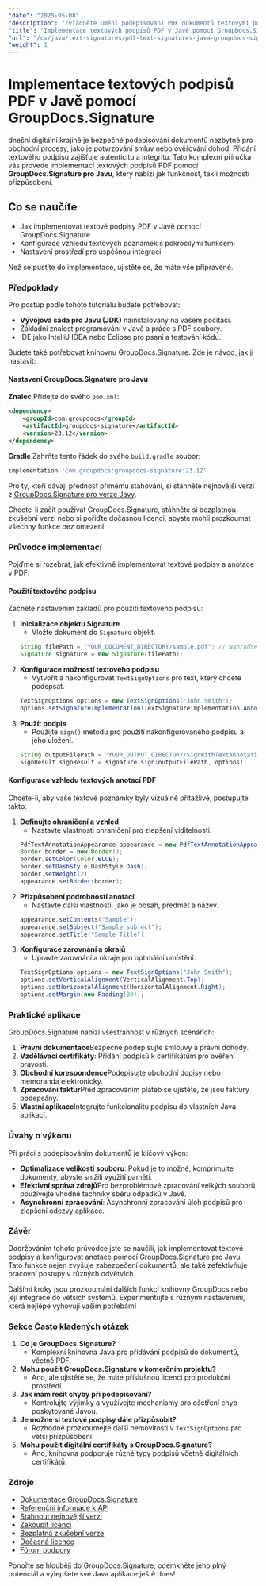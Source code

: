 ```yaml
---
"date": "2025-05-08"
"description": "Zvládněte umění podepisování PDF dokumentů textovými podpisy pomocí GroupDocs.Signature pro Javu. Tato příručka se zabývá nastavením, konfigurací a praktickými aplikacemi."
"title": "Implementace textových podpisů PDF v Javě pomocí GroupDocs.Signature – Komplexní průvodce"
"url": "/cs/java/text-signatures/pdf-text-signatures-java-groupdocs-signature/"
"weight": 1
---
```


# Implementace textových podpisů PDF v Javě pomocí GroupDocs.Signature

dnešní digitální krajině je bezpečné podepisování dokumentů nezbytné pro obchodní procesy, jako je potvrzování smluv nebo ověřování dohod. Přidání textového podpisu zajišťuje autenticitu a integritu. Tato komplexní příručka vás provede implementací textových podpisů PDF pomocí **GroupDocs.Signature pro Javu**, který nabízí jak funkčnost, tak i možnosti přizpůsobení.

## Co se naučíte
- Jak implementovat textové podpisy PDF v Javě pomocí GroupDocs.Signature
- Konfigurace vzhledu textových poznámek s pokročilými funkcemi
- Nastavení prostředí pro úspěšnou integraci

Než se pustíte do implementace, ujistěte se, že máte vše připravené. 

### Předpoklady
Pro postup podle tohoto tutoriálu budete potřebovat:
- **Vývojová sada pro Javu (JDK)** nainstalovaný na vašem počítači.
- Základní znalost programování v Javě a práce s PDF soubory.
- IDE jako IntelliJ IDEA nebo Eclipse pro psaní a testování kódu.

Budete také potřebovat knihovnu GroupDocs.Signature. Zde je návod, jak ji nastavit:

#### Nastavení GroupDocs.Signature pro Javu
**Znalec**
Přidejte do svého `pom.xml`:
```xml
<dependency>
    <groupId>com.groupdocs</groupId>
    <artifactId>groupdocs-signature</artifactId>
    <version>23.12</version>
</dependency>
```

**Gradle**
Zahrňte tento řádek do svého `build.gradle` soubor:
```gradle
implementation 'com.groupdocs:groupdocs-signature:23.12'
```

Pro ty, kteří dávají přednost přímému stahování, si stáhněte nejnovější verzi z [GroupDocs.Signature pro verze Javy](https://releases.groupdocs.com/signature/java/).

Chcete-li začít používat GroupDocs.Signature, stáhněte si bezplatnou zkušební verzi nebo si pořiďte dočasnou licenci, abyste mohli prozkoumat všechny funkce bez omezení.

### Průvodce implementací
Pojďme si rozebrat, jak efektivně implementovat textové podpisy a anotace v PDF. 

#### Použití textového podpisu
Začněte nastavením základů pro použití textového podpisu:
1. **Inicializace objektu Signature**
   - Vložte dokument do `Signature` objekt.
   ```java
   String filePath = "YOUR_DOCUMENT_DIRECTORY/sample.pdf"; // Nahraďte cestou k dokumentu
   Signature signature = new Signature(filePath);
   ```
2. **Konfigurace možností textového podpisu**
   - Vytvořit a nakonfigurovat `TextSignOptions` pro text, který chcete podepsat.
   ```java
   TextSignOptions options = new TextSignOptions("John Smith");
   options.setSignatureImplementation(TextSignatureImplementation.Annotation);
   ```
3. **Použít podpis**
   - Použijte `sign()` metodu pro použití nakonfigurovaného podpisu a jeho uložení.
   ```java
   String outputFilePath = "YOUR_OUTPUT_DIRECTORY/SignWithTextAnnotation/sample_signed.pdf";
   SignResult signResult = signature.sign(outputFilePath, options);
   ```

#### Konfigurace vzhledu textových anotací PDF
Chcete-li, aby vaše textové poznámky byly vizuálně přitažlivé, postupujte takto:
1. **Definujte ohraničení a vzhled**
   - Nastavte vlastnosti ohraničení pro zlepšení viditelnosti.
   ```java
   PdfTextAnnotationAppearance appearance = new PdfTextAnnotationAppearance();
   Border border = new Border();
   border.setColor(Color.BLUE);
   border.setDashStyle(DashStyle.Dash);
   border.setWeight(2);
   appearance.setBorder(border);
   ```
2. **Přizpůsobení podrobností anotací**
   - Nastavte další vlastnosti, jako je obsah, předmět a název.
   ```java
   appearance.setContents("Sample");
   appearance.setSubject("Sample subject");
   appearance.setTitle("Sample Title");
   ```
3. **Konfigurace zarovnání a okrajů**
   - Upravte zarovnání a okraje pro optimální umístění.
   ```java
   TextSignOptions options = new TextSignOptions("John Smith");
   options.setVerticalAlignment(VerticalAlignment.Top);
   options.setHorizontalAlignment(HorizontalAlignment.Right);
   options.setMargin(new Padding(20));
   ```

### Praktické aplikace
GroupDocs.Signature nabízí všestrannost v různých scénářích:
1. **Právní dokumentace**Bezpečně podepisujte smlouvy a právní dohody.
2. **Vzdělávací certifikáty**: Přidání podpisů k certifikátům pro ověření pravosti.
3. **Obchodní korespondence**Podepisujte obchodní dopisy nebo memoranda elektronicky.
4. **Zpracování faktur**Před zpracováním plateb se ujistěte, že jsou faktury podepsány.
5. **Vlastní aplikace**Integrujte funkcionalitu podpisu do vlastních Java aplikací.

### Úvahy o výkonu
Při práci s podepisováním dokumentů je klíčový výkon:
- **Optimalizace velikosti souboru**: Pokud je to možné, komprimujte dokumenty, abyste snížili využití paměti.
- **Efektivní správa zdrojů**Pro bezproblémové zpracování velkých souborů používejte vhodné techniky sběru odpadků v Javě.
- **Asynchronní zpracování**: Asynchronní zpracování úloh podpisů pro zlepšení odezvy aplikace.

### Závěr
Dodržováním tohoto průvodce jste se naučili, jak implementovat textové podpisy a konfigurovat anotace pomocí GroupDocs.Signature pro Javu. Tato funkce nejen zvyšuje zabezpečení dokumentů, ale také zefektivňuje pracovní postupy v různých odvětvích.

Dalšími kroky jsou prozkoumání dalších funkcí knihovny GroupDocs nebo její integrace do větších systémů. Experimentujte s různými nastaveními, která nejlépe vyhovují vašim potřebám!

### Sekce Často kladených otázek
1. **Co je GroupDocs.Signature?**
   - Komplexní knihovna Java pro přidávání podpisů do dokumentů, včetně PDF.
2. **Mohu použít GroupDocs.Signature v komerčním projektu?**
   - Ano, ale ujistěte se, že máte příslušnou licenci pro produkční prostředí.
3. **Jak mám řešit chyby při podepisování?**
   - Kontrolujte výjimky a využívejte mechanismy pro ošetření chyb poskytované Javou.
4. **Je možné si textové podpisy dále přizpůsobit?**
   - Rozhodně prozkoumejte další nemovitosti v `TextSignOptions` pro větší přizpůsobení.
5. **Mohu použít digitální certifikáty s GroupDocs.Signature?**
   - Ano, knihovna podporuje různé typy podpisů včetně digitálních certifikátů.

### Zdroje
- [Dokumentace GroupDocs.Signature](https://docs.groupdocs.com/signature/java/)
- [Referenční informace k API](https://reference.groupdocs.com/signature/java/)
- [Stáhnout nejnovější verzi](https://releases.groupdocs.com/signature/java/)
- [Zakoupit licenci](https://purchase.groupdocs.com/buy)
- [Bezplatná zkušební verze](https://releases.groupdocs.com/signature/java/)
- [Dočasná licence](https://purchase.groupdocs.com/temporary-license/)
- [Fórum podpory](https://forum.groupdocs.com/c/signature/)

Ponořte se hlouběji do GroupDocs.Signature, odemkněte jeho plný potenciál a vylepšete své Java aplikace ještě dnes!